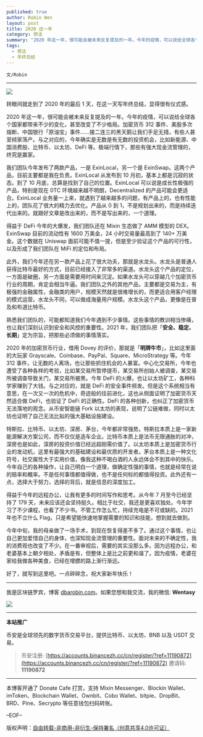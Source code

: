 ```yaml
---
published: true
author: Robin Wen
layout: post
title: 2020 这一年
category: 想法
summary: "2020 年这一年，很可能会被未来反复提及的一年。今年的疫情，可以说给全球各个国家都带来不少的变化，甚至改变了不少格局。加密货币 312 事件、美股多次熔断、中国银行「原油宝」事件……接二连三的黑天鹅让我们手足无措，有些人甚至倾家荡产。与之对应的，今年确实是无数是有无数的投资机会，比如新能源、中国消费股、比特币、以太坊、DeFi 等。极端行情下，那些有强大现金流管理的，终究是赢家。今年自己的各种操作，让自己明白一个道理，做确定性强的事情，也就是经常在说的赔率和概率。不是任何事情都值得做，也不是任何标的都值得投资。此外还有一点，选择大于努力，选择的背后，就是信息的深度加工。好了，就写到这里吧。一点碎碎念，祝大家新年快乐！"
tags:
  - 想法
  - 年终总结
---
```


`文/Robin`

***

![](https://cdn.dbarobin.com/0odfa13.png)

转眼间就走到了 2020 年的最后 1 天，在这一天写年终总结，显得很有仪式感。

2020 年这一年，很可能会被未来反复提及的一年。今年的疫情，可以说给全球各个国家都带来不少的变化，甚至改变了不少格局。加密货币 312 事件、美股多次熔断、中国银行「原油宝」事件……接二连三的黑天鹅让我们手足无措，有些人甚至倾家荡产。与之对应的，今年确实是无数是有无数的投资机会，比如新能源、中国消费股、比特币、以太坊、DeFi 等。极端行情下，那些有强大现金流管理的，终究是赢家。

我们团队今年发布了两款产品，一是 ExinLocal，另一个是 ExinSwap。这两个产品，目前主要都是我在负责。ExinLocal 从发布到 10 月初，基本上都是沉寂的状态。到了 10 月底，总算是找到了自己的位置。ExinLocal 可以说是成长性极强的产品，特别是现在 0TC 环境越来越不明朗，Decentralized 的产品可能会更适合。ExinLocal 业务量一上来，就遇到了越来越多的问题，有产品上的，也有性能上的，团队花了很大的精力去优化。产品从 0 到 1，不是规划出来的，而是持续迭代出来的。就跟好文章是改出来的，而不是写出来的，一个道理。

得益于 DeFi 今年的大爆发，我们团队还在 Mixin 生态做了 AMM 模型的 DEX。ExinSwap 目前的流动性有 1600 万美金，24 小时交易量最高到了 140+ 万美金。这个数据在 Uniswap 面前可能不值一提，但是至少验证这个产品的可行性，以及形成了我们团队在 MiFi 的定位和布局。

此外，我们今年还在另一款产品上花了很大功夫，那就是水龙头。水龙头是普通人获得比特币最好的方式，目前已经接入了非常多的渠道。水龙头这个产品的定位，一方面是破圈，另一方面是需要用时间来沉淀。如果水龙头可以穿越几个加密货币行业的周期，肯定会相当牛逼。我们团队之外的其他产品，主要都是交易为主，有极强的金融属性，金融类的用户，规模天然就是很难增长的，而更适合用客户经理的模式运营。水龙头不同，可以做成海量用户规模。水龙头这个产品，更像是在普及和布道比特币。

熟悉我们团队的，可能都知道我们今年遇到不少事情。这些事情的教训相当惨痛，也让我们深刻认识到安全和风控的重要性。2021 年，我们团队把「**安全、稳定、长期**」定为宗旨，把那些必须做的事情落实。

2020 年的加密货币行业，借用 Dovey 的评价，那就是「**明牌牛市**」，比如这里面的大玩家 Grayscale、Coinbase、PayPal、Square、MicroStrategy 等。今年 312 事件，让无数的人离场，也让那些抓住机会的人暴富。中心化交易所，今年也遭受了各种各样的考验，比如某交易所暂停提币，某交易所创始人被调查，某交易所被调查导致关门，某交易所被黑。今年 DeFi 的火爆，也让以太坊矿工，各种科学家赚到了大钱。与之对应的，就是 DeFi 的安全事件频发。但是这个系统相当有意思，在一次又一次的危机中，奇迹般的往前进化，这也从侧面证明了加密货币天然适合做 DeFi，也验证了 DeFi 的正确性。DeFi 的各种创新，也纠正了加密货币无法落地的观念。从币安智能链 Fork 以太坊的表现，说明了公链难做，同时以太坊也证明了自己无法比拟的强大基础设施建设。

特斯拉、比特币、以太坊、深房、茅台，今年都非常强势。特斯拉本质上是一家新能源解决方案公司，而不仅仅是造车企业。比特币本质上是法币无限通胀的对冲，深房也是如此，深房的投资价值已经远超刚需价值了。以太坊本质上是加密货币行业的发动机，这里有最强大的基础建设和最优质的开发者。茅台本质上是一种文化符号，社交属性大于实用价值，像我这种不喝白酒的人永远体会不到其中的快乐。今年自己的各种操作，让自己明白一个道理，做确定性强的事情，也就是经常在说的赔率和概率。不是任何事情都值得做，也不是任何标的都值得投资。此外还有一点，选择大于努力，选择的背后，就是信息的深度加工。

得益于今年的远程办公，让我有更多的时间写作和思考。从今年 7 月至今已经坚持了 179 天，未来应该还会坚持挺久。相比于社交，我还是更喜欢独处。今年学习了不少课程，也看了不少书。不管工作怎么忙，持续充电是不可或缺的。2021 年也不立什么 Flag，只是希望能快速地掌握需要的知识和技能，想到就去做到。

今年中旬，我的母亲做了一场手术，到现在恢复得差不多了。通过这个事情，也让自己更加爱惜自己的身体，也深知现金流管理的重要性。面对未来的不确定性，我的消费观也改变了不少。在一番审视后，需要的其实没那么多。因为远程办公，和老婆基本上朝夕相处，矛盾是有，但整体上是比之前更和谐了。因为疫情，老婆在家给我做各种美食，已经在增膘的路上渐行渐远。

好了，就写到这里吧。一点碎碎念，祝大家新年快乐！

***

我是区块链罗宾，博客 [dbarobin.com](https://dbarobin.com/)。如果您想和我交流，我的微信: **Wentasy**

![](https://cdn.dbarobin.com/v4yywe2.png)

***

**本站推广**

币安是全球领先的数字货币交易平台，提供比特币、以太坊、BNB 以及 USDT 交易。

> 币安注册: [https://accounts.binancezh.cc/cn/register/?ref=11190872](https://accounts.binancezh.cc/cn/register/?ref=11190872)
> 邀请码: **11190872**

***

本博客开通了 Donate Cafe 打赏，支持 Mixin Messenger、Blockin Wallet、imToken、Blockchain Wallet、Ownbit、Cobo Wallet、bitpie、DropBit、BRD、Pine、Secrypto 等任意钱包扫码转账。

<center>
    <div class="--donate-button"
         data-button-id="f8b9df0d-af9a-460d-8258-d3f435445075"
    ></div>
</center>

–EOF–

版权声明：[自由转载-非商用-非衍生-保持署名（创意共享4.0许可证）](http://creativecommons.org/licenses/by-nc-nd/4.0/deed.zh)